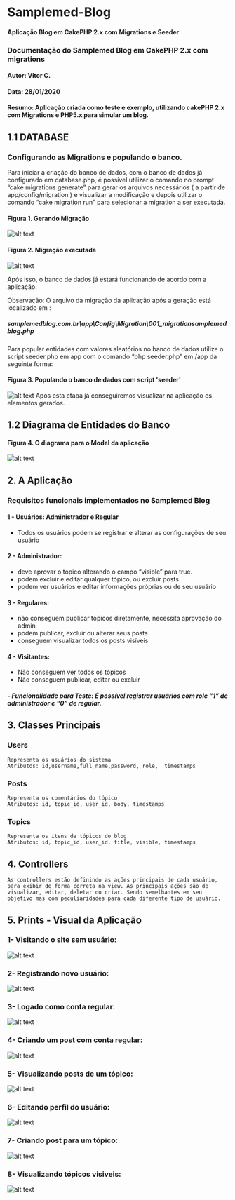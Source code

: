 # Samplemed-Blog
#### Aplicação Blog em CakePHP 2.x com Migrations e Seeder

### Documentação do Samplemed Blog em CakePHP 2.x com migrations
#### Autor: Vitor C.
#### Data: 28/01/2020
#### Resumo: Aplicação criada como teste e exemplo, utilizando cakePHP 2.x com Migrations e PHP5.x para simular um blog.

## 1.1 DATABASE 
### Configurando as Migrations e populando o banco.

Para iniciar a criação do banco de dados, com o banco de dados já configurado em database.php, é possível utilizar o comando no prompt “cake migrations generate” para gerar os arquivos necessários ( a partir de app/config/migration ) e visualizar a modificação e depois utilizar o comando “cake migration run” para selecionar a migration a ser executada. 

#### Figura 1. Gerando Migração
![alt text](https://github.com/vitormutt/Samplemed-Blog/blob/master/prints/cake_migration_generate.JPG)

#### Figura 2. Migração executada
![alt text](https://github.com/vitormutt/Samplemed-Blog/blob/master/prints/cake_migration_run.JPG)

Após isso, o banco de dados já estará funcionando de acordo com a aplicação.

Observação: O arquivo da migração da aplicação após a geração está localizado em : 
##### samplemedblog.com.br\app\Config\Migration\001_migrationsamplemedblog.php

Para popular entidades com valores aleatórios no banco de dados utilize o script seeder.php em app com o comando “php seeder.php” em /app da seguinte forma:


#### Figura 3. Populando o banco de dados com script 'seeder'
![alt text](https://github.com/vitormutt/Samplemed-Blog/blob/master/prints/seeding_database.JPG)
Após esta etapa já conseguiremos visualizar na aplicação os elementos gerados.

## 1.2 Diagrama de Entidades do Banco
#### Figura 4. O diagrama para o Model da aplicação
![alt text](https://github.com/vitormutt/Samplemed-Blog/blob/master/prints/database_der.JPG)

## 2. A Aplicação
### Requisitos funcionais implementados no Samplemed Blog

#### 1 - Usuários: Administrador e Regular
- Todos os usuários podem se registrar e alterar as configurações de seu usuário

#### 2 - Administrador:
- deve aprovar o tópico alterando o campo “visible” para true.
- podem excluir e editar qualquer tópico, ou excluir posts
- podem ver usuários e editar informações próprias ou de seu usuário

#### 3 - Regulares:
- não conseguem publicar tópicos diretamente, necessita aprovação do admin
- podem publicar, excluir ou alterar seus posts
- conseguem visualizar todos os posts visíveis

#### 4 - Visitantes:
- Não conseguem ver todos os tópicos
- Não conseguem publicar, editar ou excluir

##### - Funcionalidade para Teste: É possível registrar usuários com role “1” de administrador e “0” de regular.


## 3. Classes Principais

### Users
	Representa os usuários do sistema
	Atributos: id,username,full_name,password, role,  timestamps

### Posts
	Representa os comentários do tópico
	Atributos: id, topic_id, user_id, body, timestamps

### Topics
	Representa os itens de tópicos do blog
	Atributos: id, topic_id, user_id, title, visible, timestamps

## 4. Controllers
	As controllers estão definindo as ações principais de cada usuário, para exibir de forma correta na view. As principais ações são de visualizar, editar, deletar ou criar. Sendo semelhantes em seu objetivo mas com peculiaridades para cada diferente tipo de usuário.


## 5. Prints - Visual da Aplicação

### 1- Visitando o site sem usuário:
![alt text](https://github.com/vitormutt/Samplemed-Blog/blob/master/prints/Login_as_guest_1.JPG)

### 2- Registrando novo usuário:
![alt text](https://github.com/vitormutt/Samplemed-Blog/blob/master/prints/Register_user_1.JPG)

### 3- Logado como conta regular:
![alt text](https://github.com/vitormutt/Samplemed-Blog/blob/master/prints/Login_as_regular_3.JPG)

### 4- Criando um post com conta regular:
![alt text](https://github.com/vitormutt/Samplemed-Blog/blob/master/prints/regular_post_created.JPG)

### 5- Visualizando posts de um tópico:
![alt text](https://github.com/vitormutt/Samplemed-Blog/blob/master/prints/View_posts_1.JPG)

### 6- Editando perfil do usuário:
![alt text](https://github.com/vitormutt/Samplemed-Blog/blob/master/prints/edit_user.JPG)

### 7- Criando post para um tópico:
![alt text](https://github.com/vitormutt/Samplemed-Blog/blob/master/prints/creating_post.JPG)

### 8- Visualizando tópicos visiveis:
![alt text](https://github.com/vitormutt/Samplemed-Blog/blob/master/prints/View_posts_1.JPG)

